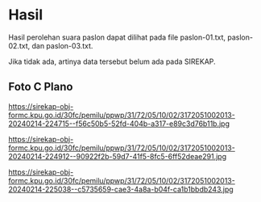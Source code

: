 # Hasil

Hasil perolehan suara paslon dapat dilihat pada file paslon-01.txt, paslon-02.txt, dan paslon-03.txt.

Jika tidak ada, artinya data tersebut belum ada pada SIREKAP.

## Foto C Plano

https://sirekap-obj-formc.kpu.go.id/30fc/pemilu/ppwp/31/72/05/10/02/3172051002013-20240214-224715--f56c50b5-52fd-404b-a317-e89c3d76b11b.jpg

https://sirekap-obj-formc.kpu.go.id/30fc/pemilu/ppwp/31/72/05/10/02/3172051002013-20240214-224912--90922f2b-59d7-41f5-8fc5-6ff52deae291.jpg

https://sirekap-obj-formc.kpu.go.id/30fc/pemilu/ppwp/31/72/05/10/02/3172051002013-20240214-225038--c5735659-cae3-4a8a-b04f-ca1b1bbdb243.jpg

